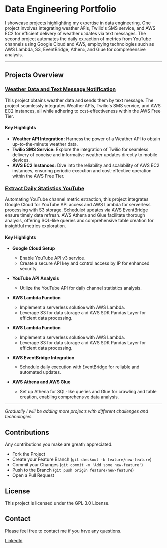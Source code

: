 # Data Engineering Portfolio

I showcase projects highlighting my expertise in data engineering. One project involves integrating weather APIs, Twilio's SMS service, and AWS EC2 for efficient delivery of weather updates via text messages. The second project automates the daily extraction of metrics from YouTube channels using Google Cloud and AWS, employing technologies such as AWS Lambda, S3, EventBridge, Athena, and Glue for comprehensive analysis.

---

## Projects Overview

### [Weather Data and Text Message Notification](Weather_forescast_text_message_notification/guide.md)

This project obtains weather data and sends them by text message. The project seamlessly integrates Weather APIs, Twilio's SMS service, and AWS EC2 instances, all while adhering to cost-effectiveness within the AWS Free Tier.

#### Key Highlights

- **Weather API Integration:** Harness the power of a Weather API to obtain up-to-the-minute weather data.
- **Twilio SMS Service:** Explore the integration of Twilio for seamless delivery of concise and informative weather updates directly to mobile devices.
- **AWS EC2 Instances:** Dive into the reliability and scalability of AWS EC2 instances, ensuring periodic execution and cost-effective operation within the AWS Free Tier.

### [Extract Daily Statistics YouTube](Extract_daily_statistics_youtube/guide.md)

Automating YouTube channel metric extraction, this project integrates Google Cloud for YouTube API access and AWS Lambda for serverless processing with S3 storage. Scheduled updates via AWS EventBridge ensure timely data refresh. AWS Athena and Glue facilitate thorough analysis, offering SQL-like queries and comprehensive table creation for insightful metrics exploration.

#### Key Highlights

- **Google Cloud Setup**
  - Enable YouTube API v3 service.
  - Create a secure API key and control access by IP for enhanced security.

- **YouTube API Analysis**
  - Utilize the YouTube API for daily channel statistics analysis.

- **AWS Lambda Function**
  - Implement a serverless solution with AWS Lambda.
  - Leverage S3 for data storage and AWS SDK Pandas Layer for efficient data processing.

- **AWS Lambda Function**
  - Implement a serverless solution with AWS Lambda.
  - Leverage S3 for data storage and AWS SDK Pandas Layer for efficient data processing.

- **AWS EventBridge Integration**
  - Schedule daily execution with EventBridge for reliable and automated updates.

- **AWS Athena and AWS Glue**
  - Set up Athena for SQL-like queries and Glue for crawling and table creation, enabling comprehensive data analysis.

---
*Gradually I will be adding more projects with different challenges and technologies.*

## Contributions

Any contributions you make are greatly appreciated.

- Fork the Project
- Create your Feature Branch (`git checkout -b feature/new-feature`)
- Commit your Changes (`git commit -m 'Add some new-feature'`)
- Push to the Branch (`git push origin feature/new-feature`)
- Open a Pull Request

## License

This project is licensed under the GPL-3.0 License.

## Contact

Please feel free to contact me if you have any questions.

[LinkedIn](https://www.linkedin.com/in/rublaman)
